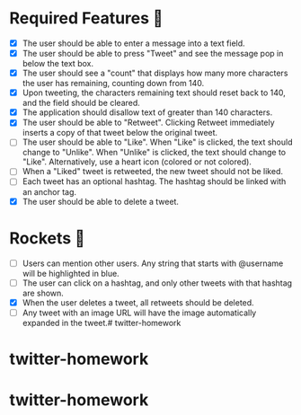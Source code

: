 # Required Features 🎯
* [x] The user should be able to enter a message into a text field.
* [x] The user should be able to press "Tweet" and see the message pop in below the text box.
* [x] The user should see a "count" that displays how many more characters the user has remaining, counting down from 140.
* [x] Upon tweeting, the characters remaining text should reset back to 140, and the field should be cleared.
* [x] The application should disallow text of greater than 140 characters.
* [x] The user should be able to "Retweet". Clicking Retweet immediately inserts a copy of that tweet below the original tweet.
* [ ] The user should be able to "Like". When "Like" is clicked, the text should change to "Unlike". When "Unlike" is clicked, the text should change to "Like". Alternatively, use a heart icon (colored or not colored).
* [ ] When a "Liked" tweet is retweeted, the new tweet should not be liked.
* [ ] Each tweet has an optional hashtag. The hashtag should be linked with an anchor tag.
* [x] The user should be able to delete a tweet.
# Rockets 🚀
* [ ] Users can mention other users. Any string that starts with @username will be highlighted in blue.
* [ ] The user can click on a hashtag, and only other tweets with that hashtag are shown.
* [x] When the user deletes a tweet, all retweets should be deleted.
* [ ] Any tweet with an image URL will have the image automatically expanded in the tweet.# twitter-homework
# twitter-homework
# twitter-homework

